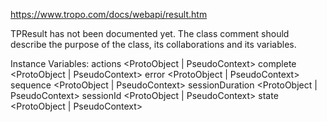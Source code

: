 https://www.tropo.com/docs/webapi/result.htm

TPResult has not been documented yet. The class comment should describe the purpose of the class, its collaborations and its variables.

Instance Variables:
	actions	<ProtoObject | PseudoContext>
	complete	<ProtoObject | PseudoContext>
	error	<ProtoObject | PseudoContext>
	sequence	<ProtoObject | PseudoContext>
	sessionDuration	<ProtoObject | PseudoContext>
	sessionId	<ProtoObject | PseudoContext>
	state	<ProtoObject | PseudoContext>
